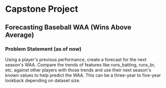 # Capstone Project
## Forecasting Baseball WAA (Wins Above Average)

### Problem Statement (as of now)
Using a player's previous performance, create a forecast for the next season's WAA. Compare the trends of features like runs_batting, runs_br, etc. against other players with those trends and use their next season's known values to help predict the WAA. This can be a three-year to five-year lookback depending on dataset size.
